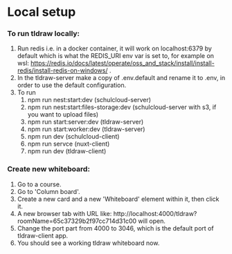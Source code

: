 # Local setup

### To run tldraw locally:

1. Run redis i.e. in a docker container, it will work on localhost:6379 by default which is what the REDIS_URI env var is set to, for example on wsl: https://redis.io/docs/latest/operate/oss_and_stack/install/install-redis/install-redis-on-windows/ .
2. In the tldraw-server make a copy of .env.default and rename it to .env, in order to use the default configuration.
3. To run
   1. npm run nest:start:dev (schulcloud-server)
   2. npm run nest:start:files-storage:dev (schulcloud-server with s3, if you want to upload files)
   3. npm run start:server:dev (tldraw-server)
   4. npm run start:worker:dev (tldraw-server)
   5. npm run dev (schulcloud-client)
   6. npm run servce (nuxt-client)
   7. npm run dev (tldraw-client)

### Create new whiteboard:

1. Go to a course.
2. Go to 'Column board'.
3. Create a new card and a new 'Whiteboard' element within it, then click it.
4. A new browser tab with URL like: http://localhost:4000/tldraw?roomName=65c37329b2f97cc714d31c00 will open.
5. Change the port part from 4000 to 3046, which is the default port of tldraw-client app.
6. You should see a working tldraw whiteboard now.
